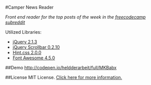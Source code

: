 #Camper News Reader

_Front end reader for the top posts of the week in the [freecodecamp subreddit](https://www.reddit.com/r/FreeCodeCamp/)_

Utilized Libraries:

- [jQuery 2.1.3](http://jquery.com)
- [jQuery Scrollbar 0.2.10](https://github.com/gromo/jquery.scrollbar/)
- [Hint.css 2.0.0](http://kushagragour.in/lab/hint/)
- [Font Awesome 4.5.0](http://fontawesome.io)

##Demo
http://codepen.io/heldderarbeit/full/MKBabx

##License
MIT License. [Click here for more information.](LICENSE)
